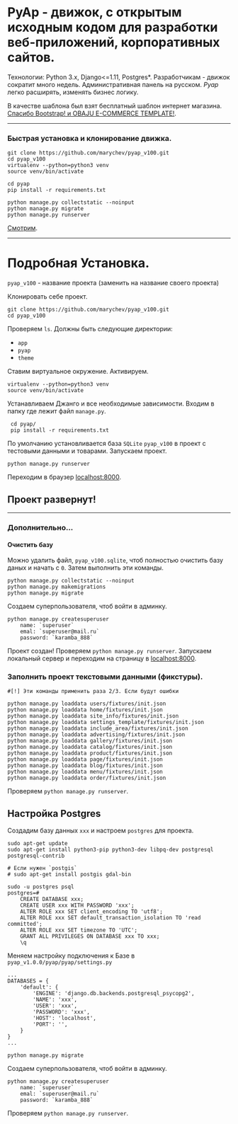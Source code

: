 # PyAp - движок, с открытым исходным кодом для разработки веб-приложений, корпоративных сайтов.

Технологии: Python 3.x, Django<=1.11, Postgres*. 
Разработчикам - движок сократит много недель. 
Административная панель на русском. 
*Pyap* легко расширять, изменять бизнес логику. 

В качестве шаблона был взят бесплатный шаблон интернет магазина.
[Спасибо Bootstrap! и OBAJU E-COMMERCE TEMPLATE!](https://bootstrapious.com/p/obaju-e-commerce-template). 
 
--------------------------------------------------
### Быстрая установка и клонирование движка.

    git clone https://github.com/marychev/pyap_v100.git
    cd pyap_v100
    virtualenv --python=python3 venv
    source venv/bin/activate
    
    cd pyap
    pip install -r requirements.txt
    
    python manage.py collectstatic --noinput
    python manage.py migrate
    python manage.py runserver 

[Смотрим](http://localhos:8000). 

-------------------------------------------------

# Подробная Установка.

`pyap_v100` - название проекта (заменить на название своего проекта)


Клонировать себе проект.
    
    git clone https://github.com/marychev/pyap_v100.git
    cd pyap_v100
    
Проверяем `ls`. Должны быть следующие директории: 
- `app`
- `pyap` 
- `theme`



Ставим виртуальное окружение. Активируем.

	virtualenv --python=python3 venv
	source venv/bin/activate


Устанавливаем Джанго и все необходимые зависимости. Входим в папку где лежит файл `manage.py`.
	
	 cd pyap/
	 pip install -r requirements.txt


По умолчанию установливается база `SQLite` `pyap_v100` в проект с тестовыми данными и товарами.
Запускаем проект.
    
    python manage.py runserver
    
Переходим в браузер [localhost:8000](http://localhost:8000). 

## Проект развернут!
---------------------


### Дополнительно...
#### Очистить базу

Можно удалить файл, ``pyap_v100.sqlite``, чтоб полностью очистить базу даных и начать с `0`.
Затем выполнить эти команды.

	python manage.py collectstatic --noinput
	python manage.py makemigrations
	python manage.py migrate
	
Создаем суперпользователя, чтоб войти в админку.	
	
	python manage.py createsuperuser
 		name: `superuser`
 		emal: `superuser@mail.ru`
 		password: `karamba_888`


Проект создан! Проверяем `python manage.py runserver`. 
Запускаем локальный сервер и переходим на страницу в [localhost:8000](http://localhost:8000).  
	

### Заполнить проект текстовыми данными (фикстуры).

 	#[!] Эти команды применить раза 2/3. Если будут ошибки
 	
  	python manage.py loaddata users/fixtures/init.json
  	python manage.py loaddata home/fixtures/init.json
    python manage.py loaddata site_info/fixtures/init.json
    python manage.py loaddata settings_template/fixtures/init.json
    python manage.py loaddata include_area/fixtures/init.json
    python manage.py loaddata advertising/fixtures/init.json
    python manage.py loaddata gallery/fixtures/init.json
    python manage.py loaddata catalog/fixtures/init.json
    python manage.py loaddata product/fixtures/init.json
    python manage.py loaddata page/fixtures/init.json
    python manage.py loaddata blog/fixtures/init.json
    python manage.py loaddata menu/fixtures/init.json
    python manage.py loaddata order/fixtures/init.json
    


Проверяем `python manage.py runserver`.


## Настройка Postgres

Создадим базу данных `xxx` и настроем `postgres` для проекта.

	sudo apt-get update
	sudo apt-get install python3-pip python3-dev libpq-dev postgresql postgresql-contrib 
	
	# Если нужен `postgis`
	# sudo apt-get install postgis gdal-bin	

	sudo -u postgres psql
	postgres=# 
		CREATE DATABASE xxx;
		CREATE USER xxx WITH PASSWORD 'xxx';
		ALTER ROLE xxx SET client_encoding TO 'utf8';
		ALTER ROLE xxx SET default_transaction_isolation TO 'read committed';
		ALTER ROLE xxx SET timezone TO 'UTC';
		GRANT ALL PRIVILEGES ON DATABASE xxx TO xxx;
		\q


Меняем настройку подключения к Базе в `pyap_v1.0.0/pyap/pyap/settings.py`
```
...
DATABASES = {
    'default': {
        'ENGINE': 'django.db.backends.postgresql_psycopg2',
        'NAME': 'xxx',
        'USER': 'xxx',
        'PASSWORD': 'xxx',
        'HOST': 'localhost',
        'PORT': '',
    }
}
...
```
	
	python manage.py migrate


Создаем суперпользователя, чтоб войти в админку.	

	python manage.py createsuperuser
 		name: `superuser`
 		emal: `superuser@mail.ru`
 		password: `karamba_888`

Проверяем `python manage.py runserver`.



